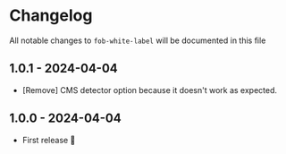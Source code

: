 # Changelog

All notable changes to `fob-white-label` will be documented in this file

## 1.0.1 - 2024-04-04

- [Remove] CMS detector option because it doesn't work as expected.

## 1.0.0 - 2024-04-04

- First release 🥳

